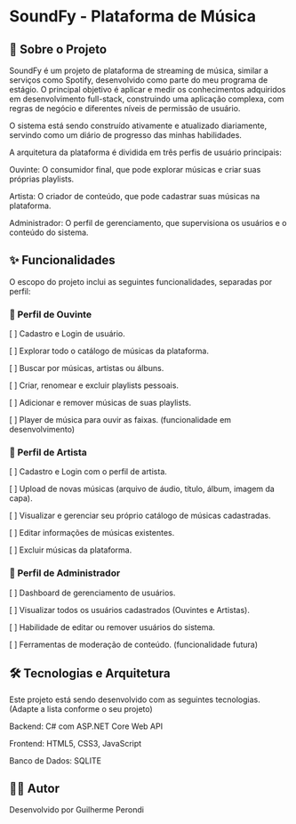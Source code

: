 # SoundFy - Plataforma de Música

## 📖 Sobre o Projeto
SoundFy é um projeto de plataforma de streaming de música, similar a serviços como Spotify, desenvolvido como parte do meu programa de estágio. O principal objetivo é aplicar e medir os conhecimentos adquiridos em desenvolvimento full-stack, construindo uma aplicação complexa, com regras de negócio e diferentes níveis de permissão de usuário.

O sistema está sendo construído ativamente e atualizado diariamente, servindo como um diário de progresso das minhas habilidades.

A arquitetura da plataforma é dividida em três perfis de usuário principais:

Ouvinte: O consumidor final, que pode explorar músicas e criar suas próprias playlists.

Artista: O criador de conteúdo, que pode cadastrar suas músicas na plataforma.

Administrador: O perfil de gerenciamento, que supervisiona os usuários e o conteúdo do sistema.

## ✨ Funcionalidades
O escopo do projeto inclui as seguintes funcionalidades, separadas por perfil:

### 🎵 Perfil de Ouvinte
[ ] Cadastro e Login de usuário.

[ ] Explorar todo o catálogo de músicas da plataforma.

[ ] Buscar por músicas, artistas ou álbuns.

[ ] Criar, renomear e excluir playlists pessoais.

[ ] Adicionar e remover músicas de suas playlists.

[ ] Player de música para ouvir as faixas. (funcionalidade em desenvolvimento)

### 🎤 Perfil de Artista
[ ] Cadastro e Login com o perfil de artista.

[ ] Upload de novas músicas (arquivo de áudio, título, álbum, imagem da capa).

[ ] Visualizar e gerenciar seu próprio catálogo de músicas cadastradas.

[ ] Editar informações de músicas existentes.

[ ] Excluir músicas da plataforma.

### 👑 Perfil de Administrador
[ ] Dashboard de gerenciamento de usuários.

[ ] Visualizar todos os usuários cadastrados (Ouvintes e Artistas).

[ ] Habilidade de editar ou remover usuários do sistema.

[ ] Ferramentas de moderação de conteúdo. (funcionalidade futura)

## 🛠️ Tecnologias e Arquitetura
Este projeto está sendo desenvolvido com as seguintes tecnologias. (Adapte a lista conforme o seu projeto)

Backend: C# com ASP.NET Core Web API

Frontend: HTML5, CSS3, JavaScript

Banco de Dados: SQLITE

## 👨‍💻 Autor
Desenvolvido por Guilherme Perondi
